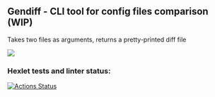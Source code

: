 ## Gendiff - CLI tool for config files comparison (WIP)
Takes two files as arguments, returns a pretty-printed diff file

<a href="https://asciinema.org/a/524716" target="_blank"><img src="https://asciinema.org/a/524716.svg" /></a>

### Hexlet tests and linter status:
[![Actions Status](https://github.com/juuliadidenko/python-project-lvl2/workflows/hexlet-check/badge.svg)](https://github.com/juuliadidenko/python-project-lvl2/actions)
